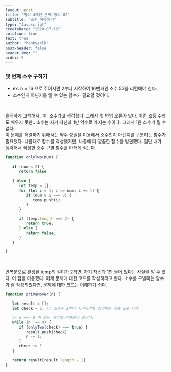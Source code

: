 ```yaml
---
layout: post
title: "별이 4개인 문제 정리 02"
subtitle: "소수 이용하기"
type: "Javascript"
createDate: "2020-07-12"
solution: true
text: true
author: "hankyeolk"
post-header: false
header-img: ""
order: 9
---
```


### 몇 번째 소수 구하기 

- ex. n = 16 으로 주어지면 2부터 시작하여 16번째인 소수 53을 리턴해야 한다.
- 소수인지 아닌지를 알 수 있는 함수가 필요할 것이다.

<br>

솔직하게 고백해서, 1이 소수라고 생각했다. 그래서 몇 번의 오류가 났다. 이런 초등 수학도 배우지 못한.. 소수는 자기 자신과 1만 약수로 가지는 수이다. 그래서 1은 소수가 될 수 없다. 
<br>
이 문제를 해결하기 위해서는 약수 성질을 이용해서 소수인지 아닌지를 구분하는 함수가 필요했다. 나름대로 함수를 작성했지만, 나중에 더 깔끔한 함수를 발견했다. 일단 내가 생각해서 작성한 소수 구별 함수를 아래에 적는다.
<br>

```js
function onlyTwo(num) {
   
   if (num < 2) {
      return false
   
   } else {
      let temp = [];
      for (let i = 1; i <= num; i += 1) {
         if (num % i === 0) {
            temp.push(i)
         }
      }

      if (temp.length === 2) {
         return true;
      } else {
         return false;
      }
   }

}
```
<br>

반복문으로 완성된 temp의 길이가 2라면, 자기 자신과 1만 들어 있다는 사실을 알 수 있다. 이 점을 이용했다. 이제 문제에 대한 코드를 작성하려고 한다. 소수를 구별하는 함수가 잘 작성되었다면, 문제에 대한 코드는 이해하기 쉽다.
<br>

```js
function primeMover(n) {

   let result = [];
   let check = 2; // 소수는 2부터 시작이기에 점검하는 수를 2로 시작!

   // n === 0 이 되는 시점에 반복문이 끝난다.
   while (n !== 0) {
      if (onlyTwo(check) === true) {
         result.push(check)
         n -= 1;
      }
      check += 1
   }

   return result[result.length - 1]
}
```